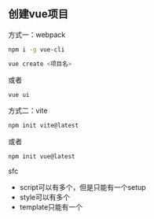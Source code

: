 
## 创建vue项目

方式一：webpack

```sh
npm i -g vue-cli
```

```sh
vue create <项目名>
```
或者
```sh
vue ui
```

方式二：vite

```bash
npm init vite@latest
```
或者
```
npm init vue@latest
```

sfc
- script可以有多个，但是只能有一个setup
- style可以有多个
- template只能有一个
